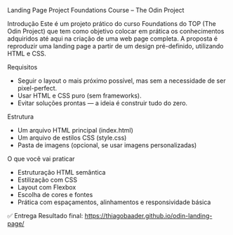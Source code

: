 Landing Page Project
Foundations Course – The Odin Project

Introdução
Este é um projeto prático do curso Foundations do TOP (The Odin Project) que tem como objetivo colocar em prática os conhecimentos adquiridos até aqui na criação de uma web page completa. A proposta é reproduzir uma landing page a partir de um design pré-definido, utilizando HTML e CSS.

Requisitos
- Seguir o layout o mais próximo possível, mas sem a necessidade de ser pixel-perfect.
- Usar HTML e CSS puro (sem frameworks).
- Evitar soluções prontas — a ideia é construir tudo do zero.

Estrutura
- Um arquivo HTML principal (index.html)
- Um arquivo de estilos CSS (style.css)
- Pasta de imagens (opcional, se usar imagens personalizadas)

O que você vai praticar
- Estruturação HTML semântica
- Estilização com CSS
- Layout com Flexbox
- Escolha de cores e fontes
- Prática com espaçamentos, alinhamentos e responsividade básica

✅ Entrega
Resultado final: https://thiagobaader.github.io/odin-landing-page/